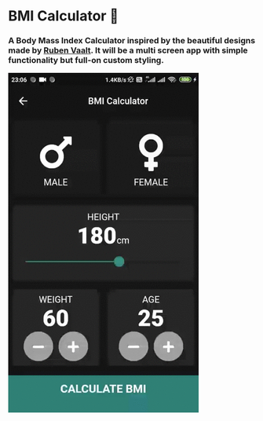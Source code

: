
# BMI Calculator 💪

### A Body Mass Index Calculator inspired by the beautiful designs made by [Ruben Vaalt](https://dribbble.com/shots/4585382-Simple-BMI-Calculator). It will be a multi screen app with simple functionality but full-on custom styling. 

![Finished App](https://github.com/vashudev-dhama/images/blob/master/bmi_calculator.gif)
